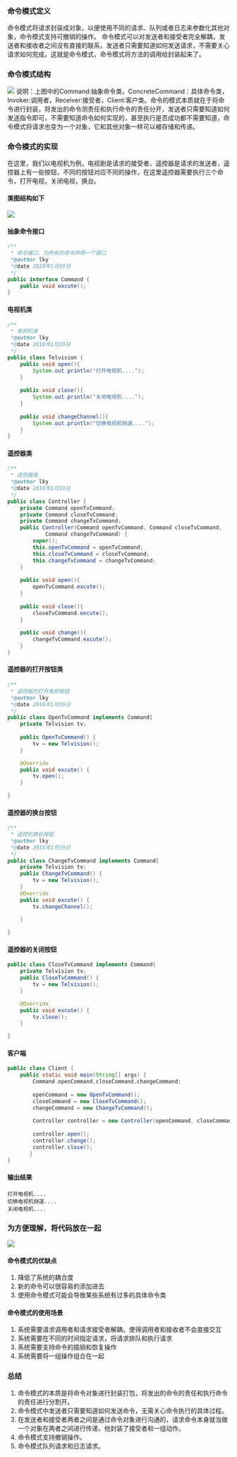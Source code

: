 ### 命令模式定义
命令模式将请求封装成对象，以便使用不同的请求、队列或者日志来参数化其他对象，命令模式支持可撤销的操作。
命令模式可以对发送者和接受者完全解耦，发送者和接收者之间没有直接的联系，发送者只需要知道如何发送请求，不需要关心请求如何完成，这就是命令模式，命令模式将方法的调用给封装起来了。
### 命令模式结构
![](https://i.imgur.com/bWiwDez.png)
说明：上图中的Command:抽象命令类，ConcreteCommand：具体命令类，Invoker:调用者，Receiver:接受者，Client:客户类。命令的模式本质就在于将命令进行封装，将发出的命令测责任和执行命令的责任分开，发送者只需要知道如何发送指令即可，不需要知道命令如何实现的，甚至执行是否成功都不需要知道，命令模式将请求也变为一个对象，它和其他对象一样可以被存储和传递。
### 命令模式的实现
在这里，我们以电视机为例，电视剧是请求的接受者，遥控器是请求的发送者，遥控器上有一些按钮，不同的按钮对应不同的操作，在这里遥控器需要执行三个命令，打开电视，关闭电视，换台。
#### 类图结构如下
![](https://i.imgur.com/LEOL312.png)
#### 抽象命令接口

```java
/**
 * 命令接口，为所有的命令声明一个接口
 *@author lky
 *@date 2018年1月19日
 */
public interface Command {
	public void excute();
}
```
#### 电视机类

```java
/**
 * 电视机类
 *@author lky
 *@date 2018年1月19日
 */
public class Telvision {
	public void open(){
		System.out.println("打开电视机....");
	}
	
	public void close(){
		System.out.println("关闭电视机....");
	}
	
	public void changeChannel(){
		System.out.println("切换电视机频道....");
	}
}
```
#### 遥控器类

```java
/**
 * 遥控器类
 *@author lky
 *@date 2018年1月19日
 */
public class Controller {
	private Command openTvCommand;
	private Command closeTvCommand;
	private Command changeTvCommand;
	public Controller(Command openTvCommand, Command closeTvCommand,
			Command changeTvCommand) {
		super();
		this.openTvCommand = openTvCommand;
		this.closeTvCommand = closeTvCommand;
		this.changeTvCommand = changeTvCommand;
	}
	
	public void open(){
		openTvCommand.excute();
	}
	
	public void close(){
		closeTvCommand.excute();
	}
	
	public void change(){
		changeTvCommand.excute();
	}
}
```
#### 遥控器的打开按钮类

```java
/**
 * 遥控器的打开电视按钮
 *@author lky
 *@date 2018年1月19日
 */
public class OpenTvCommand implements Command{
	private Telvision tv;
	
	public OpenTvCommand() {
		tv = new Telvision();
	}

	@Override
	public void excute() {
		tv.open();
	}

}
```
#### 遥控器的换台按钮

```java
/**
 * 遥控机换台按钮
 *@author lky
 *@date 2018年1月19日
 */
public class ChangeTvCommand implements Command{
	private Telvision tv;
	public ChangeTvCommand() {
		tv = new Telvision();
	}
	@Override
	public void excute() {
		tv.changeChannel();
		
	}

}
```
#### 遥控器的关闭按钮

```java
public class CloseTvCommand implements Command{
	private Telvision tv;
	public CloseTvCommand() {
		tv = new Telvision();
	}

	@Override
	public void excute() {
		tv.close();
	}

}
```
#### 客户端

```java
public class Client {
	public static void main(String[] args) {
		Command openCommand,closeCommand,changeCommand;
		
		openCommand = new OpenTvCommand();
		closeCommand = new CloseTvCommand();
		changeCommand = new ChangeTvCommand();
		
		Controller controller = new Controller(openCommand, closeCommand, changeCommand);
		
		controller.open();
		controller.change();
		controller.close();
       }
}
```

#### 输出结果

```properties
打开电视机....
切换电视机频道....
关闭电视机....
```
### 为方便理解，将代码放在一起
![](https://i.imgur.com/Dsqxr8g.png)

#### 命令模式的优缺点
1. 降低了系统的耦合度
2. 新的命令可以很容易的添加进去
3. 使用命令模式可能会导致某些系统有过多的具体命令类

#### 命令模式的使用场景
1. 系统需要请求调用者和请求接受者解耦，使得调用者和接收者不会直接交互
2. 系统需要在不同的时间指定请求，将请求排队和执行请求
3. 系统需要支持命令的插销和恢复操作
4. 系统需要将一组操作组合在一起

### 总结
1. 命令模式的本质是将命令对象进行封装打包，将发出的命令的责任和执行命令的责任进行分割开。
2. 命令模式中发送者只需要知道如何发送命令，无需关心命令执行的具体过程。
3. 在发送者和接受者两者之间是通过命令对象进行沟通的，请求命令本身就当做一个对象在两者之间进行传递，他封装了接受者和一组动作。
4. 命令模式支持撤销操作。
5. 命令模式队列请求和日志请求。
